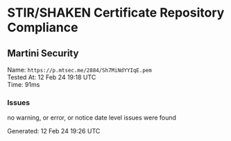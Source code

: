 # STIR/SHAKEN Certificate Repository Compliance

## Martini Security

Name: `https://p.mtsec.me/2884/Sh7MiNdYYIqE.pem`\
Tested At: 12 Feb 24 19:18 UTC\
Time: 91ms

### Issues

no warning, or error, or notice date level issues were found

Generated: 12 Feb 24 19:26 UTC